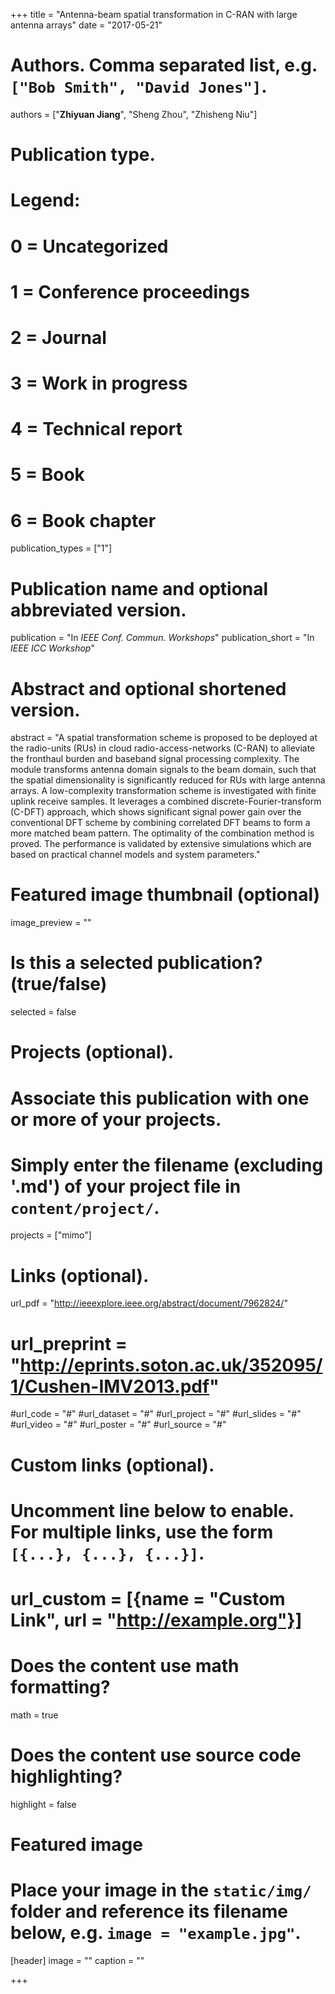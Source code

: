+++
title = "Antenna-beam spatial transformation in C-RAN with large antenna arrays"
date = "2017-05-21"

# Authors. Comma separated list, e.g. `["Bob Smith", "David Jones"]`.
authors = ["**Zhiyuan Jiang**", "Sheng Zhou", "Zhisheng Niu"]

# Publication type.
# Legend:
# 0 = Uncategorized
# 1 = Conference proceedings
# 2 = Journal
# 3 = Work in progress
# 4 = Technical report
# 5 = Book
# 6 = Book chapter
publication_types = ["1"]

# Publication name and optional abbreviated version.
publication = "In *IEEE Conf. Commun. Workshops*"
publication_short = "In *IEEE ICC Workshop*"

# Abstract and optional shortened version.
abstract = "A spatial transformation scheme is proposed to be deployed at the radio-units (RUs) in cloud radio-access-networks (C-RAN) to alleviate the fronthaul burden and baseband signal processing complexity. The module transforms antenna domain signals to the beam domain, such that the spatial dimensionality is significantly reduced for RUs with large antenna arrays. A low-complexity transformation scheme is investigated with finite uplink receive samples. It leverages a combined discrete-Fourier-transform (C-DFT) approach, which shows significant signal power gain over the conventional DFT scheme by combining correlated DFT beams to form a more matched beam pattern. The optimality of the combination method is proved. The performance is validated by extensive simulations which are based on practical channel models and system parameters."

# Featured image thumbnail (optional)
image_preview = ""

# Is this a selected publication? (true/false)
selected = false

# Projects (optional).
#   Associate this publication with one or more of your projects.
#   Simply enter the filename (excluding '.md') of your project file in `content/project/`.
projects = ["mimo"]

# Links (optional).
url_pdf = "http://ieeexplore.ieee.org/abstract/document/7962824/"
# url_preprint = "http://eprints.soton.ac.uk/352095/1/Cushen-IMV2013.pdf"
#url_code = "#"
#url_dataset = "#"
#url_project = "#"
#url_slides = "#"
#url_video = "#"
#url_poster = "#"
#url_source = "#"

# Custom links (optional).
#   Uncomment line below to enable. For multiple links, use the form `[{...}, {...}, {...}]`.
# url_custom = [{name = "Custom Link", url = "http://example.org"}]

# Does the content use math formatting?
math = true

# Does the content use source code highlighting?
highlight = false

# Featured image
# Place your image in the `static/img/` folder and reference its filename below, e.g. `image = "example.jpg"`.
[header]
image = ""
caption = ""

+++

